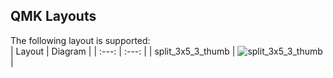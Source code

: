 ## QMK Layouts

The following layout is supported:  
| Layout | Diagram |
| :---: | :---: |
| split_3x5_3_thumb | ![split_3x5_3_thumb](https://i.imgur.com/BHnwCkr.jpg) |

